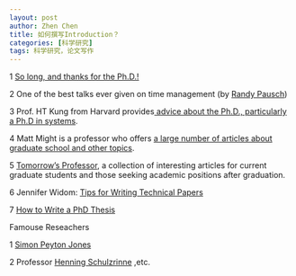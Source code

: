 ```yaml
---
layout: post
author: Zhen Chen
title: 如何撰写Introduction？
categories: [科学研究]
tags: 科学研究，论文写作
---
```


1 [So long, and thanks for the Ph.D.! ](http://www.cs.unc.edu/~azuma/hitch4.html)

2 One of the best talks ever given on time management (by [Randy Pausch](http://www.cs.virginia.edu/helpnet/Time/time.html))

3 Prof. HT Kung from Harvard provides[ advice about the Ph.D., particularly a Ph.D in systems](https://www.eecs.harvard.edu/htk/phdadvice/).

4 Matt Might is a professor who offers [a large number of articles about graduate school and other topics](http://matt.might.net/articles/). 

5 [Tomorrow’s Professor](https://tomprof.stanford.edu/), a collection of interesting articles for current graduate students and those seeking academic positions after graduation.

6 Jennifer Widom: [Tips for Writing Technical Papers](http://cs.stanford.edu/people/widom/paper-writing.html#title) 

7 [How to Write a PhD Thesis](http://newt.phys.unsw.edu.au/~jw/thesis.html)




Famouse Reseachers

1 [Simon Peyton Jones](https://www.microsoft.com/en-us/research/people/simonpj/?from=http%3A%2F%2Fresearch.microsoft.com%2F%7Esimonpj%2Fpapers%2Fgiving-a-talk%2Fgiving-a-talk.htm ) 

2 Professor [Henning Schulzrinne](http://www.cs.columbia.edu/~hgs/) ,etc.